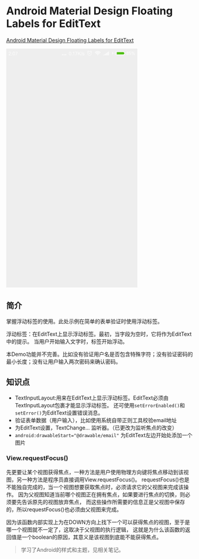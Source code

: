 # Android Material Design Floating Labels for EditText
[Android Material Design Floating Labels for EditText](http://www.androidhive.info/2015/09/android-material-design-floating-labels-for-edittext/)

![图片](./FloatingLabels.gif)  


## 简介
掌握浮动标签的使用。此处示例在简单的表单验证时使用浮动标签。

浮动标签：在EditText上显示浮动标签。最初，当字段为空时，它将作为EditText中的提示。
当用户开始输入文字时，标签开始浮动。

本Demo功能并不完善。比如没有验证用户名是否包含特殊字符；没有验证密码的最小长度；没有让用户输入两次密码来确认密码。

## 知识点

- TextInputLayout:用来在EditText上显示浮动标签。EditText必须由TextInputLayout包裹才能显示浮动标签。
还可使用`setErrorEnabled()`和`setError()`为EditText设置错误消息。
- 验证表单数据（用户输入），比如使用系统自带正则工具校验email地址
- 为EditText设置，TextChange... 监听器。（已更改为监听焦点的改变）
- `android:drawableStart="@drawable/email"` 为EditText左边开始处添加一个图片

### View.requestFocus()

先更要让某个视图获得焦点，一种方法是用户使用物理方向键将焦点移动到该视图，另一种方法是程序员直接调用View.requestFocus()。
requestFocus()也是不能独自完成的，当一个视图想要获取焦点时，必须请求它的父视图来完成该操作。
因为父视图知道当前哪个视图正在拥有焦点，如果要进行焦点的切换，则必须要先告诉原先的视图放弃焦点，
而这些操作所需要的信息正是父视图中保存的，所以requestFocus()也必须由父视图来完成。

因为该函数内部实现上为在DOWN方向上找下一个可以获得焦点的视图，至于是哪一个视图就不一定了，这取决于父视图的执行逻辑，
这就是为什么该函数的返回值是一个boolean的原因，其意义是该视图到底能不能获得焦点。


> 学习了Android的样式和主题，见相关笔记。
